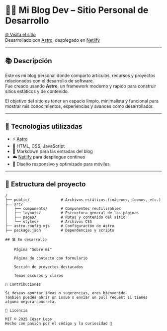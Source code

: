 # 🧑‍💻 Mi Blog Dev – Sitio Personal de Desarrollo

[🌐 Visita el sitio](https://miblogdev.netlify.app/)  
Desarrollado con [Astro](https://astro.build), desplegado en [Netlify](https://www.netlify.com/)

---

## 📚 Descripción

Este es mi blog personal donde comparto artículos, recursos y proyectos relacionados con el desarrollo de software.  
Fue creado usando **Astro**, un framework moderno y rápido para construir sitios estáticos y de contenido.

El objetivo del sitio es tener un espacio limpio, minimalista y funcional para mostrar mis conocimientos, experiencias y avances como desarrollador.

---

## 🧰 Tecnologías utilizadas

- ⚡ [Astro](https://astro.build)
- 🎨 HTML, CSS, JavaScript
- 🧩 Markdown para las entradas del blog
- ☁️ [Netlify](https://www.netlify.com/) para despliegue continuo
- 📱 Diseño responsivo y optimizado para móviles

---

## 🚀 Estructura del proyecto

```text
/
├── public/              # Archivos estáticos (imágenes, íconos, etc.)
├── src/
│   ├── components/      # Componentes reutilizables
│   ├── layouts/         # Estructura general de las páginas
│   ├── pages/           # Rutas y contenido del sitio
│   └── styles/          # Archivos CSS
├── astro.config.mjs     # Configuración de Astro
├── package.json         # Dependencias y scripts

## 🛠️ En desarrollo

    Página "Sobre mí"

    Página de contacto con formulario

    Sección de proyectos destacados

    Temas oscuros y claros

🤝 Contribuciones

Si deseas aportar ideas o sugerencias, eres bienvenido.
También puedes abrir un issue o enviar un pull request si tienes alguna mejora concreta.

📄 Licencia

MIT © 2025 César Leos
Hecho con pasión por el código y la curiosidad 🌌